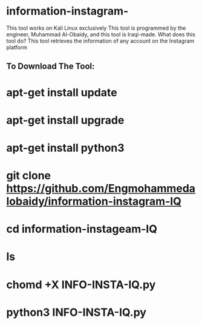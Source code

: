 # information-instagram-
This tool works on Kali Linux exclusively This tool is programmed by the engineer, Muhammad Al-Obaidy, and this tool is Iraqi-made.
What does this tool do? 
This tool retrieves the information of any account on the Instagram platform  

To Download The Tool:
------------------------------
# apt-get install update
# apt-get install upgrade
# apt-get install python3 
# git clone https://github.com/Engmohammedalobaidy/information-instagram-IQ
# cd information-instageam-IQ 
# ls
# chomd +X INFO-INSTA-IQ.py 
# python3 INFO-INSTA-IQ.py
